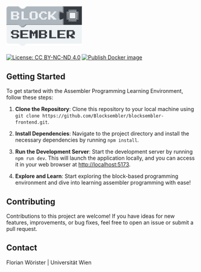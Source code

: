 ## <img src="img/logo.png" alt="drawing" width="200"/>

[![License: CC BY-NC-ND 4.0](https://img.shields.io/badge/License-CC_BY--NC--ND_4.0-lightgrey.svg)](https://creativecommons.org/licenses/by-nc-nd/4.0/)
[![Publish Docker image](https://github.com/Blocksembler/blocksembler-frontend/actions/workflows/ci.yml/badge.svg)](https://github.com/Blocksembler/blocksembler-frontend/actions/workflows/ci.yml)

## Getting Started

To get started with the Assembler Programming Learning Environment, follow these steps:

1. **Clone the Repository**: Clone this repository to your local machine using `git clone https://github.com/Blocksembler/blocksembler-frontend.git`.

2. **Install Dependencies**: Navigate to the project directory and install the necessary dependencies by running `npm install`.

3. **Run the Development Server**: Start the development server by running `npm run dev`. This will launch the application locally, and you can access it in your web browser at [http://localhost:5173](http://localhost:5173).

4. **Explore and Learn**: Start exploring the block-based programming environment and dive into learning assembler programming with ease!

## Contributing

Contributions to this project are welcome! If you have ideas for new features, improvements, or bug fixes, feel free to open an issue or submit a pull request.

## Contact

Florian Wörister | Universität Wien
